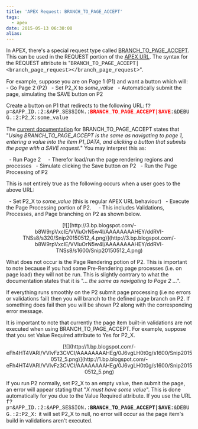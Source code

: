 ```yaml
---
title: 'APEX Request: BRANCH_TO_PAGE_ACCEPT'
tags:
  - apex
date: 2015-05-13 06:30:00
alias:
---
```


In APEX, there's a special request type called [BRANCH_TO_PAGE_ACCEPT](https://docs.oracle.com/cd/E59726_01/doc.50/e39147/concept_sub.htm#CHDICEDJ). This can be used in the REQUEST portion of the [APEX URL](http://docs.oracle.com/cd/E37097_01/doc.42/e35125/concept_url.htm#BEIFCDGF). The syntax for the <span style="font-family: inherit;">REQUEST</span> attribute is "<span style="font-family: Courier New, Courier, monospace;">BRANCH_TO_PAGE_ACCEPT|<branch_page_request></branch_page_request></span>".

For example, suppose you are on Page 1 (P1) and want a button which will:
&nbsp; - Go Page 2 (P2)
&nbsp; - Set P2_X to _some_value_
&nbsp; - Automatically submit the page, simulating the SAVE button on P2

Create a button on P1 that redirects to the following URL: f<span style="font-family: Courier New, Courier, monospace;">?p=&amp;APP_ID.:2:&amp;APP_SESSION.:**<span style="color: red;">BRANCH_TO_PAGE_ACCEPT|SAVE</span>**:&amp;DEBUG.:2:P2_X:some_value</span>

The [current documentation](https://docs.oracle.com/cd/E59726_01/doc.50/e39147/concept_sub.htm#CHDICEDJ) for BRANCH_TO_PAGE_ACCEPT states that "_Using BRANCH_TO_PAGE_ACCEPT is the same as navigating to page 1, entering a value into the item P1_DATA, and clicking a button that submits the page with a SAVE request._" You may interpret this as:

&nbsp; - Run Page 2
&nbsp; &nbsp; - Therefor load/run the page rendering regions and processes
&nbsp; - Simulate clicking the Save button on P2
&nbsp; - Run the Page Processing of P2

This is not entirely true as the following occurs when a user goes to the above URL:

&nbsp; - Set P2_X to _some_value_ (this is regular APEX URL behaviour)
&nbsp; - Execute the Page Processing portion of P2.
&nbsp; &nbsp; - This includes Validations, Processes, and Page branching on P2 as shown below.

<div class="separator" style="clear: both; text-align: center;">[![](http://3.bp.blogspot.com/-b8W9rpVxcIE/VVIuOrN5w4I/AAAAAAAAHEY/ddRVI-TNSs8/s320/Snip20150512_4.png)](http://3.bp.blogspot.com/-b8W9rpVxcIE/VVIuOrN5w4I/AAAAAAAAHEY/ddRVI-TNSs8/s1600/Snip20150512_4.png)</div>

What does not occur is the Page Rendering potion of P2\. This is important to note because if you had some Pre-Rendering page processes (i.e. on page load) they will not be run. This is slightly contrary to what the documentation states that it is "...&nbsp;_the same as navigating to Page 2 ..._".

If everything runs smoothly on the P2 submit page processing (i.e no errors or validations fail) then you will branch to the defined page branch on P2\. If something does fail then you will be shown P2 along with the corresponding error message.

It is important to note that currently the page item built-in validations are not executed when using BRANCH_TO_PAGE_ACCEPT. For example, suppose that you set Value Required attribute to Yes for <span style="font-family: inherit;">P2_X</span>.

<div class="separator" style="clear: both; text-align: center;">[![](http://1.bp.blogspot.com/-eFh4HT4VARI/VVIvFz3CVCI/AAAAAAAAHEg/0J6vgLH0t0g/s1600/Snip20150512_5.png)](http://1.bp.blogspot.com/-eFh4HT4VARI/VVIvFz3CVCI/AAAAAAAAHEg/0J6vgLH0t0g/s1600/Snip20150512_5.png)</div>

If you run P2 normally, set P2_X to an empty value, then submit the page, an error will appear stating that "_X must have some value_". This is done automatically for you due to the Value Required attribute. If you use the <span style="font-family: inherit;">URL</span><span style="font-family: Courier New, Courier, monospace;"> f?p=&amp;APP_ID.:2:&amp;APP_SESSION.:**BRANCH_TO_PAGE_ACCEPT|SAVE**:&amp;DEBUG.:2:P2_X:</span>&nbsp;it will set P2_X to null, no error will occur as the page item's build in validations aren't executed.
